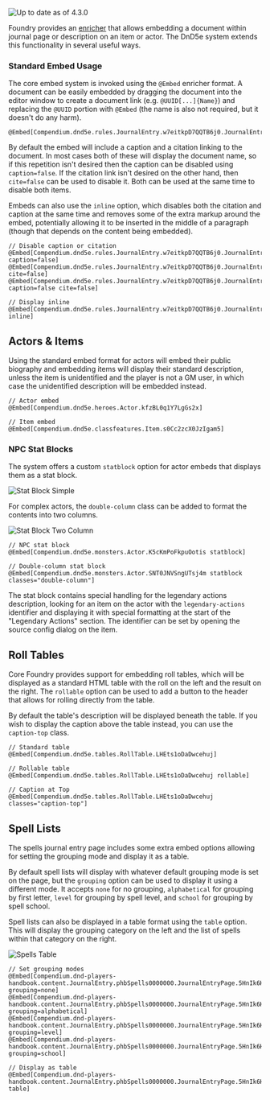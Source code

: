 ![Up to date as of 4.3.0](https://img.shields.io/static/v1?label=dnd5e&message=4.3.0&color=informational)

Foundry provides an [enricher](Enrichers) that allows embedding a document within journal page or description on an item or actor. The DnD5e system extends this functionality in several useful ways.

### Standard Embed Usage

The core embed system is invoked using the `@Embed` enricher format. A document can be easily embedded by dragging the document into the editor window to create a document link (e.g. `@UUID[...]{Name}`) and replacing the `@UUID` portion with `@Embed` (the name is also not required, but it doesn't do any harm).

```
@Embed[Compendium.dnd5e.rules.JournalEntry.w7eitkpD7QQTB6j0.JournalEntryPage.0b8N4FymGGfbZGpJ]
```

By default the embed will include a caption and a citation linking to the document. In most cases both of these will display the document name, so if this repetition isn't desired then the caption can be disabled using `caption=false`. If the citation link isn't desired on the other hand, then `cite=false` can be used to disable it. Both can be used at the same time to disable both items.

Embeds can also use the `inline` option, which disables both the citation and caption at the same time and removes some of the extra markup around the embed, potentially allowing it to be inserted in the middle of a paragraph (though that depends on the content being embedded).

```
// Disable caption or citation
@Embed[Compendium.dnd5e.rules.JournalEntry.w7eitkpD7QQTB6j0.JournalEntryPage.0b8N4FymGGfbZGpJ caption=false]
@Embed[Compendium.dnd5e.rules.JournalEntry.w7eitkpD7QQTB6j0.JournalEntryPage.0b8N4FymGGfbZGpJ cite=false]
@Embed[Compendium.dnd5e.rules.JournalEntry.w7eitkpD7QQTB6j0.JournalEntryPage.0b8N4FymGGfbZGpJ caption=false cite=false]

// Display inline
@Embed[Compendium.dnd5e.rules.JournalEntry.w7eitkpD7QQTB6j0.JournalEntryPage.0b8N4FymGGfbZGpJ inline]
```

## Actors & Items

Using the standard embed format for actors will embed their public biography and embedding items will display their standard description, unless the item is unidentified and the player is not a GM user, in which case the unidentified description will be embedded instead.

```
// Actor embed
@Embed[Compendium.dnd5e.heroes.Actor.kfzBL0q1Y7LgGs2x]

// Item embed
@Embed[Compendium.dnd5e.classfeatures.Item.s0Cc2zcX0JzIgam5]
```

### NPC Stat Blocks

The system offers a custom `statblock` option for actor embeds that displays them as a stat block.

![Stat Block Simple](https://raw.githubusercontent.com/foundryvtt/dnd5e/publish-wiki/wiki/images/embeds/stat-block-simple.jpg)

For complex actors, the `double-column` class can be added to format the contents into two columns.

![Stat Block Two Column](https://raw.githubusercontent.com/foundryvtt/dnd5e/publish-wiki/wiki/images/embeds/stat-block-two-column.jpg)

```
// NPC stat block
@Embed[Compendium.dnd5e.monsters.Actor.K5cKmPoFkpuOotis statblock]

// Double-column stat block
@Embed[Compendium.dnd5e.monsters.Actor.SNT0JNVSngUTsj4m statblock classes="double-column"]
```

The stat block contains special handling for the legendary actions description, looking for an item on the actor with the `legendary-actions` identifier and displaying it with special formatting at the start of the "Legendary Actions" section. The identifier can be set by opening the source config dialog on the item.

## Roll Tables

Core Foundry provides support for embedding roll tables, which will be displayed as a standard HTML table with the roll on the left and the result on the right. The `rollable` option can be used to add a button to the header that allows for rolling directly from the table.

By default the table's description will be displayed beneath the table. If you wish to display the caption above the table instead, you can use the `caption-top` class.

```
// Standard table
@Embed[Compendium.dnd5e.tables.RollTable.LHEts1oDaDwcehuj]

// Rollable table
@Embed[Compendium.dnd5e.tables.RollTable.LHEts1oDaDwcehuj rollable]

// Caption at Top
@Embed[Compendium.dnd5e.tables.RollTable.LHEts1oDaDwcehuj classes="caption-top"]
```

## Spell Lists

The spells journal entry page includes some extra embed options allowing for setting the grouping mode and display it as a table.

By default spell lists will display with whatever default grouping mode is set on the page, but the `grouping` option can be used to display it using a different mode. It accepts `none` for no grouping, `alphabetical` for grouping by first letter, `level` for grouping by spell level, and `school` for grouping by spell school.

Spell lists can also be displayed in a table format using the `table` option. This will display the grouping category on the left and the list of spells within that category on the right.

![Spells Table](https://raw.githubusercontent.com/foundryvtt/dnd5e/publish-wiki/wiki/images/embeds/spells-table.jpg)

```
// Set grouping modes
@Embed[Compendium.dnd-players-handbook.content.JournalEntry.phbSpells0000000.JournalEntryPage.5HnIk6HsrSxkvkz5 grouping=none]
@Embed[Compendium.dnd-players-handbook.content.JournalEntry.phbSpells0000000.JournalEntryPage.5HnIk6HsrSxkvkz5 grouping=alphabetical]
@Embed[Compendium.dnd-players-handbook.content.JournalEntry.phbSpells0000000.JournalEntryPage.5HnIk6HsrSxkvkz5 grouping=level]
@Embed[Compendium.dnd-players-handbook.content.JournalEntry.phbSpells0000000.JournalEntryPage.5HnIk6HsrSxkvkz5 grouping=school]

// Display as table
@Embed[Compendium.dnd-players-handbook.content.JournalEntry.phbSpells0000000.JournalEntryPage.5HnIk6HsrSxkvkz5 table]
```
